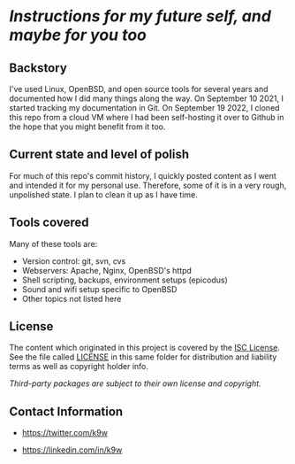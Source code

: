 # _Instructions for my future self, and maybe for you too_

## Backstory

I've used Linux, OpenBSD, and open source tools for several years and
documented how I did many things along the way. On September 10 2021, I
started tracking my documentation in Git. On September 19 2022, I cloned
this repo from a cloud VM where I had been self-hosting it over to Github
in the hope that you might benefit from it too.

## Current state and level of polish

For much of this repo's commit history, I quickly posted content as I
went and intended it for my personal use. Therefore, some of it is in a
very rough, unpolished state. I plan to clean it up as I have time.

## Tools covered

Many of these tools are:

* Version control: git, svn, cvs
* Webservers: Apache, Nginx, OpenBSD's httpd
* Shell scripting, backups, environment setups (epicodus)
* Sound and wifi setup specific to OpenBSD
* Other topics not listed here

## License

The content which originated in this project is covered by the [ISC
License](https://choosealicense.com/licenses/isc). See the file called
[LICENSE](https://github.com/k9w/instructions/blob/main/LICENSE)
in this same folder for distribution and liability terms as well as
copyright holder info.

_Third-party packages are subject to their own license and copyright._

## Contact Information

 - <https://twitter.com/k9w>

 - <https://linkedin.com/in/k9w>

